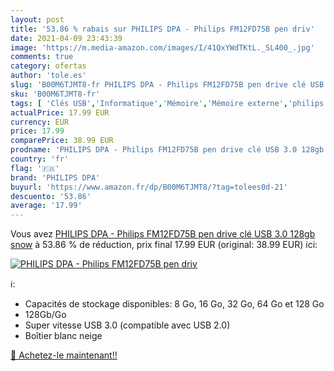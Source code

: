 ```yaml
---
layout: post
title: '53.86 % rabais sur PHILIPS DPA - Philips FM12FD75B pen driv'
date: 2021-04-09 23:43:39
image: 'https://m.media-amazon.com/images/I/41QxYWdTKtL._SL400_.jpg'
comments: true
category: ofertas
author: 'tole.es'
slug: 'B00M6TJMT8-fr PHILIPS DPA - Philips FM12FD75B pen drive clé USB 3.0...'
sku: 'B00M6TJMT8-fr'
tags: [ 'Clés USB','Informatique','Mémoire','Mémoire externe','philips dpa', ]
actualPrice: 17.99 EUR
currency: EUR
price: 17.99
comparePrice: 38.99 EUR
prodname: 'PHILIPS DPA - Philips FM12FD75B pen drive clé USB 3.0 128gb snow'
country: 'fr'
flag: '🇫🇷'
brand: 'PHILIPS DPA'
buyurl: 'https://www.amazon.fr/dp/B00M6TJMT8/?tag=tolees0d-21'
descuento: '53.86'
average: '17.99'
---
```


Vous avez [PHILIPS DPA - Philips FM12FD75B pen drive clé USB 3.0 128gb snow](https://www.amazon.fr/dp/B00M6TJMT8/?tag=tolees0d-21)  à  53.86 % de réduction, prix final  17.99 EUR (original: 38.99 EUR) ici:

[![PHILIPS DPA - Philips FM12FD75B pen driv](https://m.media-amazon.com/images/I/41QxYWdTKtL._SL400_.jpg)](https://www.amazon.fr/dp/B00M6TJMT8/?tag=tolees0d-21)

ℹ️:

- Capacités de stockage disponibles: 8 Go, 16 Go, 32 Go, 64 Go et 128 Go
- 128Gb/Go
- Super vitesse USB 3.0 (compatible avec USB 2.0)
- Boîtier blanc neige

[🛒 Achetez-le maintenant!!](https://www.amazon.fr/dp/B00M6TJMT8/?tag=tolees0d-21)
